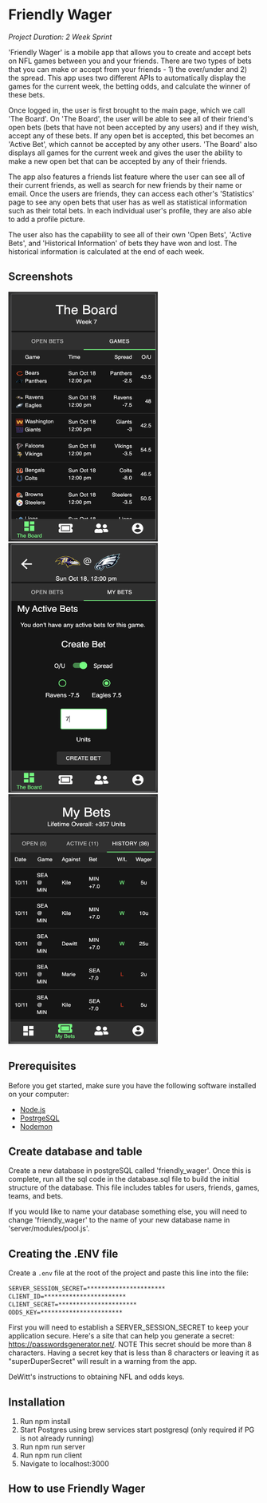 # Friendly Wager

_Project Duration: 2 Week Sprint_

'Friendly Wager' is a mobile app that allows you to create and accept bets on NFL games between you and your friends. There are two types of bets that you can make or accept from your friends - 1) the over/under and 2) the spread. This app uses two different APIs to automatically display the games for the current week, the betting odds, and calculate the winner of these bets.

Once logged in, the user is first brought to the main page, which we call 'The Board'. On 'The Board', the user will be able to see all of their friend's open bets (bets that have not been accepted by any users) and if they wish, accept any of these bets. If any open bet is accepted, this bet becomes an 'Active Bet', which cannot be accepted by any other users. 'The Board' also displays all games for the current week and gives the user the ability to make a new open bet that can be accepted by any of their friends.

The app also features a friends list feature where the user can see all of their current friends, as well as search for new friends by their name or email. Once the users are friends, they can access each other's 'Statistics' page to see any open bets that user has as well as statistical information such as their total bets. In each individual user's profile, they are also able to add a profile picture.

The user also has the capability to see all of their own 'Open Bets', 'Active Bets', and 'Historical Information' of bets they have won and lost. The historical information is calculated at the end of each week.

## Screenshots

<div>
  <img src="public/Images/the-board.png" alt="The Board" width="300" height="500"/>
  <img src="public/Images/create-bet.png" alt="Individual Game" width="300" height="500"/>
  <img src="public/Images/my-bets.png" alt="My Bets" width="300" height="500"/>
</div>

## Prerequisites

Before you get started, make sure you have the following software installed on your computer:

- [Node.js](https://nodejs.org/en/)
- [PostrgeSQL](https://www.postgresql.org/)
- [Nodemon](https://nodemon.io/)

## Create database and table

Create a new database in postgreSQL called 'friendly_wager'. Once this is complete, run all the sql code in the database.sql file to build the initial structure of the database. This file includes tables for users, friends, games, teams, and bets.

If you would like to name your database something else, you will need to change 'friendly_wager' to the name of your new database name in 'server/modules/pool.js'.

## Creating the .ENV file

Create a `.env` file at the root of the project and paste this line into the file:
 ```
SERVER_SESSION_SECRET=**********************
CLIENT_ID=***********************
CLIENT_SECRET=**********************
ODDS_KEY=***********************
```
First you will need to establish a SERVER_SESSION_SECRET to keep your application secure. Here's a site that can help you generate a secret: https://passwordsgenerator.net/. NOTE This secret should be more than 8 characters. Having a secret key that is less than 8 characters or leaving it as "superDuperSecret" will result in a warning from the app.
  
DeWitt's instructions to obtaining NFL and odds keys.

## Installation

1. Run npm install
2. Start Postgres using brew services start postgresql
   (only required if PG is not already running)
3. Run npm run server
4. Run npm run client
5. Navigate to localhost:3000

## How to use Friendly Wager

